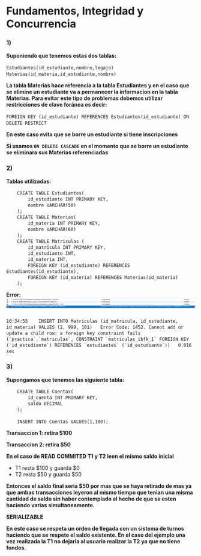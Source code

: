 # Fundamentos, Integridad y Concurrencia


### 1)

**Suponiendo que tenemos estas dos tablas:**

`Estudiantes(id_estudiante,nombre,legajo)`
`Materias(id_materia,id_estudiante,nombre)`

**La tabla Materias hace referencia a la tabla Estudiantes y en el caso que se elimine un estudiante va a permanecer la informacion en la tabla Materias. Para evitar este tipo de problemas debemos utilizar restricciones de clave foránea es decir:**

`FOREIGN KEY (id_estudiante) REFERENCES Estudiantes(id_estudiante) ON DELETE RESTRICT`

**En este caso evita que se borre un estudiante si tiene inscripciones**

**Si usamos `ON DELETE CASCADE` en el momento que se borre un estudiante se eliminara sus Materias referenciadas**

### 2)

**Tablas utilizadas:**


```
    CREATE TABLE Estudiantes(
        id_estudiante INT PRIMARY KEY,
        nombre VARCHAR(50)
    );
    CREATE TABLE Materias(
        id_materia INT PRIMARY KEY,
        nombre VARCHAR(60)
    );
    CREATE TABLE Matriculas (
        id_matricula INT PRIMARY KEY,
        id_estudiante INT,
        id_materia INT,
        FOREIGN KEY (id_estudiante) REFERENCES Estudiantes(id_estudiante),
        FOREIGN KEY (id_materia) REFERENCES Materias(id_materia)
    );
```
**Error:**
![ERROR](img/errorEJ2.png)

```
10:34:55	INSERT INTO Matriculas (id_matricula, id_estudiante, id_materia) VALUES (2, 999, 101)	Error Code: 1452. Cannot add or update a child row: a foreign key constraint fails (`practica`.`matriculas`, CONSTRAINT `matriculas_ibfk_1` FOREIGN KEY (`id_estudiante`) REFERENCES `estudiantes` (`id_estudiante`))	0.016 sec
```

### 3)

**Supongamos que tenemos las siguiente tabla:**

```
    CREATE TABLE Cuentas(
        id_cuenta INT PRIMARY KEY,
        saldo DECIMAL
    );

    INSERT INTO Cuentas VALUES(1,100);
```

**Transaccion 1: retira $100**

**Transaccion 2: retira $50**

**En el caso de READ COMMITED T1 y T2 leen el mismo saldo inicial**

- T1 resta $100 y guarda $0
- T2 resta $50 y guarda $50

**Entonces el saldo final seria $50 por mas que se haya retirado de mas ya que ambas transacciones leyeron al mismo tiempo que tenian una misma cantidad de saldo sin haber contemplado el hecho de que se esten haciendo varias simultaneamente.**

**SERIALIZABLE**

**En este caso se respeta un orden de llegada con un sistema de turnos haciendo que se respete el saldo existente. En el caso del ejemplo una vez realizada la T1 no dejaria al usuario realizar la T2 ya que no tiene fondos.**